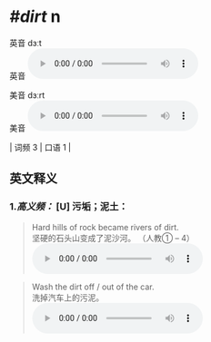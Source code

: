 # ***\#dirt*** n
英音 dɜːt  
英音
<audio src="./media/dirt-B.aac" controls="controls"></audio>

美音 dɜːrt  
美音
<audio src="./media/dirt.aac" controls="controls"></audio>



| 词频 3 | 口语 1 |  

英文释义
---
### 1.*高义频：* **[U] 污垢；泥土：**  

 > Hard hills of rock became rivers of dirt.  
 > 坚硬的石头山变成了泥沙河。  （人教① – 4）  
<audio src="./media/dirt-1.aac" controls="controls"></audio>

 > Wash the dirt off / out of the car.  
 > 洗掉汽车上的污泥。    
<audio src="./media/dirt-2.aac" controls="controls"></audio>


